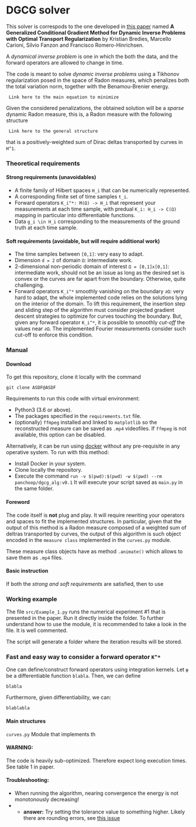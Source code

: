 # DGCG solver

This solver is correspods to the one developed in
[this paper](https://arxiv.org/abs/2012.11706) named
**A Generalized Conditional Gradient Method for Dynamic Inverse Problems with 
Optimal Transport Regularization** by Kristian Bredies, Marcello Carioni, 
Silvio Fanzon and Francisco Romero-Hinrichsen.

A *dynamical inverse problem* is one in which the both the data, and
the forward operators are allowed to change in time. 

The code is meant to solve *dynamic inverse problems* using a Tikhonov
regularization posed in the space of Radon measures, which penalizes
both the total variation norm, together with the Benamou-Brenier energy. 

``` Link here to the main equation to minimize```

Given the considered penalizations, the obtained solution will be a 
*sparse* dynamic Radon measure, this is, a Radon measure with the
following structure

``` Link here to the general structure```

that is a positively-weighted sum of Dirac deltas transported by curves in `H^1`.


### Theoretical requirements

#### Strong requirements (unavoidables)

- A finite family of Hilbert spaces `H_i` that can be numerically represented.
- A corresponding finite set of time samples `t_i`.
- Forward operators `K_i^*: M(Ω) -> H_i` that represent your measurements at each time sample,
with predual `K_i: H_i -> C(Ω)` mapping in particular into differentiable functions.
- Data `g_i \in H_i` corresponding to the measurements of the ground truth at each time sample.

#### Soft requirements (avoidable, but will require additional work)

- The time samples between `[0,1]`: very easy to adapt.
- Dimension `d = 2` of domain `Ω`: intermediate work.
- 2-dimensional non-periodic domain of interest `Ω = [0,1]x[0,1]`: 
intermediate work, should not be an issue as long as the desired set is convex or the
curves are far apart from the boundary. Otherwise, quite challenging.
- Forward operators `K_i^*` smoothly vanishing on the boundary `∂Ω`: very hard to 
adapt, the whole implemented code relies on the solutions lying on the interior 
of the domain. To lift this requirement, the insertion step and sliding
step of the algorithm must consider projected gradient descent strategies
to optimize for curves touching the boundary. 
But, given any forward operator `K_i^*`, it is possible to smoothly *cut-off* 
the values near `∂Ω`. The implemented Fourier measurements consider such
cut-off to enforce this condition.



### Manual

#### Download

To get this repository, clone it locally with the command

``` 
git clone ASDF@ASDF
```

Requirements to run this code with virtual environment:
- Python3 (3.6 or above).
- The packages specified in the `requirements.txt` file.
- (optionally) `ffmpeg` installed and linked to `matplotlib` so the reconstructed
measure can be saved as `.mp4` videofiles. If `ffmpeg` is not available, 
this option can be disabled.

Alternatively, it can be run using [docker](https://www.docker.com/) without
any pre-requisite in any operative system. To run with this method:
- Install Docker in your system.
- Clone locally the repository.
- Execute the command `run -v $(pwd):$(pwd) -w $(pwd) --rm panchoop/dgcg_alg:v0.1`
It will execute your script saved as `main.py` in the same folder.

#### Foreword

The code itself is **not** plug and play. It will require rewriting your 
operators and spaces to fit the implemented structures. 
In particular, given that the output of this method is a Radon measure
composed of a weighted sum of deltras transported by curves, 
the output of this algorithm is such object encoded in the
`measure class` implemented in the `curves.py` module. 

These measure class objects have as method `.animate()` which allows
to save them as `.mp4` files. 

#### Basic instruction

If both the *strong and soft requirements* are satisfied, then to use

### Working example

The file `src/Example_1.py` runs the numerical experiment #1 that is presented
in the paper. Run it directly inside the folder. To further understand 
how to use the module, it is recommended to take a look in the file. 
It is well commented.

The script will generate a folder where the iteration results will be stored. 

### Fast and easy way to consider a forward operator `K^*`

One can define/construct forward operators using integration kernels.
Let `φ` be a differentiable function `blabla`. Then, we can define

```
blabla
```

Furthermore, given differentiability, we can:

```
blablabla
```




#### Main structures

```curves.py```
Module that implements th


#### WARNING:
The code is heavily sub-optimized. Therefore expect long execution times.
See table 1 in paper.

#### Troubleshooting:
- When running the algorithm, nearing convergence the energy is not monotonously decreasing! 
- - **answer:** Try setting the tolerance value to something higher. Likely there are rounding errors, see [this issue](https://github.com/panchoop/DGCG_algorithm/issues/13#issue-774344239)


